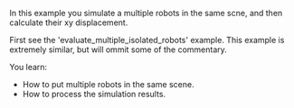 In this example you simulate a multiple robots in the same scne, and then calculate their xy displacement.

First see the 'evaluate_multiple_isolated_robots' example.
This example is extremely similar, but will ommit some of the commentary.

You learn:
- How to put multiple robots in the same scene.
- How to process the simulation results.
